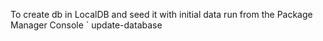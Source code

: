 ﻿To create db in LocalDB and seed it with initial data run from the Package Manager Console
` update-database